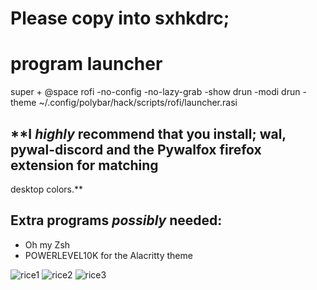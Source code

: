 # Please copy into sxhkdrc;
# program launcher
super + @space
   rofi -no-config -no-lazy-grab -show drun -modi drun -theme ~/.config/polybar/hack/scripts/rofi/launcher.rasi

## **I _highly_ recommend that you install; wal, pywal-discord and the Pywalfox firefox extension for matching
desktop colors.**

## Extra programs _possibly_ needed:
- Oh my Zsh
- POWERLEVEL10K for the Alacritty theme

![rice1](https://user-images.githubusercontent.com/45978346/132001152-8ab3f0a0-147a-4b00-b810-128823ed2f75.png)
![rice2](https://user-images.githubusercontent.com/45978346/132001166-376ea1e2-2eef-4c44-8481-99d4333fcaf3.png)
![rice3](https://user-images.githubusercontent.com/45978346/132001172-9025cf62-8674-4b70-9508-b335358c447e.png)
